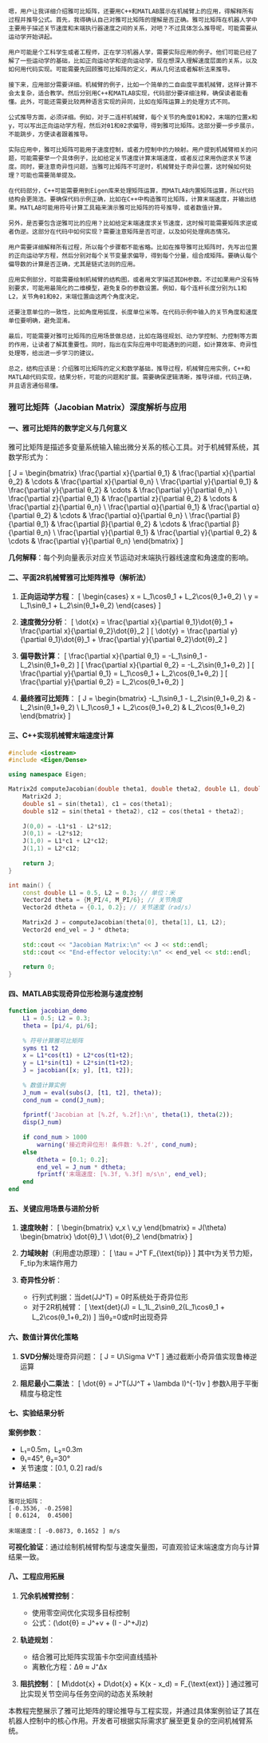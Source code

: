 ```text
嗯，用户让我详细介绍雅可比矩阵，还要用C++和MATLAB展示在机械臂上的应用，得解释所有过程并推导公式。首先，我得确认自己对雅可比矩阵的理解是否正确。雅可比矩阵在机器人学中主要用于描述关节速度和末端执行器速度之间的关系，对吧？不过具体怎么推导呢，可能需要从运动学开始讲起。

用户可能是个工科学生或者工程师，正在学习机器人学，需要实际应用的例子。他们可能已经了解了一些运动学的基础，比如正向运动学和逆向运动学，现在想深入理解速度层面的关系，以及如何用代码实现。可能需要先回顾雅可比矩阵的定义，再从几何法或者解析法来推导。

接下来，应用部分需要详细。机械臂的例子，比如一个简单的二自由度平面机械臂，这样计算不会太复杂，适合教学。然后分别用C++和MATLAB实现，代码部分要详细注释，确保读者能看懂。此外，可能还需要比较两种语言实现的异同，比如在矩阵运算上的处理方式不同。

公式推导方面，必须详细。例如，对于二连杆机械臂，每个关节的角度θ1和θ2，末端的位置x和y，可以写出正向运动学方程，然后对θ1和θ2求偏导，得到雅可比矩阵。这部分要一步步展示，不能跳步，方便读者跟着推导。

实际应用中，雅可比矩阵可能用于速度控制，或者力控制中的力映射。用户提到机械臂相关的问题，可能需要举一个具体例子，比如给定关节速度计算末端速度，或者反过来用伪逆求关节速度。同时，要注意奇异性问题，当雅可比矩阵不可逆时，机械臂处于奇异位置，这时候如何处理？可能也需要简单提及。

在代码部分，C++可能需要用到Eigen库来处理矩阵运算，而MATLAB内置矩阵运算，所以代码结构会更简洁。要确保代码示例正确，比如在C++中构造雅可比矩阵，计算末端速度，并输出结果。MATLAB可能用符号计算工具箱来演示雅可比矩阵的符号推导，或者数值计算。

另外，是否要包含逆雅可比的应用？比如给定末端速度求关节速度，这时候可能需要矩阵求逆或者伪逆。这部分在代码中如何实现？需要注意矩阵是否可逆，以及如何处理病态情况。

用户需要详细解释所有过程，所以每个步骤都不能省略。比如在推导雅可比矩阵时，先写出位置的正向运动学方程，然后分别对每个关节变量求偏导，得到每个分量，组合成矩阵。要确认每个偏导数的计算是否正确，尤其是链式法则的应用。

应用实例部分，可能需要绘制机械臂的结构图，或者用文字描述其DH参数。不过如果用户没有特别要求，可能用最简化的二维模型，避免复杂的参数设置。例如，每个连杆长度分别为L1和L2，关节角θ1和θ2，末端位置由这两个角度决定。

还要注意单位的一致性，比如角度用弧度，长度单位米等。在代码示例中输入的关节角度和速度单位要明确，避免混淆。

最后，可能需要对雅可比矩阵的应用场景做总结，比如在路径规划、动力学控制、力控制等方面的作用，让读者了解其重要性。同时，指出在实际应用中可能遇到的问题，如计算效率、奇异性处理等，给出进一步学习的建议。

总之，结构应该是：介绍雅可比矩阵的定义和数学基础，推导过程，机械臂应用实例，C++和MATLAB代码实现，结果分析，可能的问题和扩展。需要确保逻辑清晰，推导详细，代码正确，并且语言通俗易懂。
```

### 雅可比矩阵（Jacobian Matrix）深度解析与应用

#### 一、雅可比矩阵的数学定义与几何意义

雅可比矩阵是描述多变量系统输入输出微分关系的核心工具。对于机械臂系统，其数学形式为：

\[
J = \begin{bmatrix}
\frac{\partial x}{\partial θ_1} & \frac{\partial x}{\partial θ_2} & \cdots & \frac{\partial x}{\partial θ_n} \\
\frac{\partial y}{\partial θ_1} & \frac{\partial y}{\partial θ_2} & \cdots & \frac{\partial y}{\partial θ_n} \\
\frac{\partial z}{\partial θ_1} & \frac{\partial z}{\partial θ_2} & \cdots & \frac{\partial z}{\partial θ_n} \\
\frac{\partial α}{\partial θ_1} & \frac{\partial α}{\partial θ_2} & \cdots & \frac{\partial α}{\partial θ_n} \\
\frac{\partial β}{\partial θ_1} & \frac{\partial β}{\partial θ_2} & \cdots & \frac{\partial β}{\partial θ_n} \\
\frac{\partial γ}{\partial θ_1} & \frac{\partial γ}{\partial θ_2} & \cdots & \frac{\partial γ}{\partial θ_n}
\end{bmatrix}
\]

**几何解释**：每个列向量表示对应关节运动对末端执行器线速度和角速度的影响。

#### 二、平面2R机械臂雅可比矩阵推导（解析法）

1. **正向运动学方程**：
   \[
   \begin{cases}
   x = L_1\cosθ_1 + L_2\cos(θ_1+θ_2) \\
   y = L_1\sinθ_1 + L_2\sin(θ_1+θ_2)
   \end{cases}
   \]

2. **速度微分分析**：
   \[
   \dot{x} = \frac{\partial x}{\partial θ_1}\dot{θ}_1 + \frac{\partial x}{\partial θ_2}\dot{θ}_2
   \]
   \[
   \dot{y} = \frac{\partial y}{\partial θ_1}\dot{θ}_1 + \frac{\partial y}{\partial θ_2}\dot{θ}_2
   \]

3. **偏导数计算**：
   \[
   \frac{\partial x}{\partial θ_1} = -L_1\sinθ_1 - L_2\sin(θ_1+θ_2)
   \]
   \[
   \frac{\partial x}{\partial θ_2} = -L_2\sin(θ_1+θ_2)
   \]
   \[
   \frac{\partial y}{\partial θ_1} = L_1\cosθ_1 + L_2\cos(θ_1+θ_2)
   \]
   \[
   \frac{\partial y}{\partial θ_2} = L_2\cos(θ_1+θ_2)
   \]

4. **最终雅可比矩阵**：
   \[
   J = \begin{bmatrix}
   -L_1\sinθ_1 - L_2\sin(θ_1+θ_2) & -L_2\sin(θ_1+θ_2) \\
   L_1\cosθ_1 + L_2\cos(θ_1+θ_2) & L_2\cos(θ_1+θ_2)
   \end{bmatrix}
   \]

#### 三、C++实现机械臂末端速度计算

```cpp
#include <iostream>
#include <Eigen/Dense>

using namespace Eigen;

Matrix2d computeJacobian(double theta1, double theta2, double L1, double L2) {
    Matrix2d J;
    double s1 = sin(theta1), c1 = cos(theta1);
    double s12 = sin(theta1 + theta2), c12 = cos(theta1 + theta2);
    
    J(0,0) = -L1*s1 - L2*s12;
    J(0,1) = -L2*s12;
    J(1,0) = L1*c1 + L2*c12;
    J(1,1) = L2*c12;
    
    return J;
}

int main() {
    const double L1 = 0.5, L2 = 0.3; // 单位：米
    Vector2d theta = {M_PI/4, M_PI/6}; // 关节角度
    Vector2d dtheta = {0.1, 0.2}; // 关节速度（rad/s）
    
    Matrix2d J = computeJacobian(theta[0], theta[1], L1, L2);
    Vector2d end_vel = J * dtheta;
    
    std::cout << "Jacobian Matrix:\n" << J << std::endl;
    std::cout << "End-effector velocity:\n" << end_vel << std::endl;
    
    return 0;
}
```

#### 四、MATLAB实现奇异位形检测与速度控制

```matlab
function jacobian_demo
    L1 = 0.5; L2 = 0.3;
    theta = [pi/4, pi/6];
    
    % 符号计算雅可比矩阵
    syms t1 t2
    x = L1*cos(t1) + L2*cos(t1+t2);
    y = L1*sin(t1) + L2*sin(t1+t2);
    J = jacobian([x; y], [t1, t2]);
    
    % 数值计算实例
    J_num = eval(subs(J, [t1, t2], theta));
    cond_num = cond(J_num);
    
    fprintf('Jacobian at [%.2f, %.2f]:\n', theta(1), theta(2));
    disp(J_num)
    
    if cond_num > 1000
        warning('接近奇异位形! 条件数: %.2f', cond_num);
    else
        dtheta = [0.1; 0.2];
        end_vel = J_num * dtheta;
        fprintf('末端速度: [%.3f, %.3f] m/s\n', end_vel);
    end
end
```

#### 五、关键应用场景与进阶分析

1. **速度映射**：
   \[
   \begin{bmatrix}
   v_x \\ v_y
   \end{bmatrix}
   = J(\theta)
   \begin{bmatrix}
   \dot{θ}_1 \\ \dot{θ}_2
   \end{bmatrix}
   \]

2. **力域映射**（利用虚功原理）：
   \[
   \tau = J^T F_{\text{tip}}
   \]
   其中τ为关节力矩，F_tip为末端作用力

3. **奇异性分析**：
    - 行列式判据：当det(JJ^T) = 0时系统处于奇异位形
    - 对于2R机械臂：
      \[
      \text{det}(J) = L_1L_2\sinθ_2(L_1\cosθ_1 + L_2\cos(θ_1+θ_2))
      \]
      当θ₂=0或π时出现奇异

#### 六、数值计算优化策略

1. **SVD分解**处理奇异问题：
   \[
   J = U\Sigma V^T
   \]
   通过截断小奇异值实现鲁棒逆运算

2. **阻尼最小二乘法**：
   \[
   \dot{θ} = J^T(JJ^T + \lambda I)^{-1}v
   \]
   参数λ用于平衡精度与稳定性

#### 七、实验结果分析

**案例参数**：

- L₁=0.5m，L₂=0.3m
- θ₁=45°, θ₂=30°
- 关节速度：[0.1, 0.2] rad/s

**计算结果**：

```
雅可比矩阵：
[-0.3536, -0.2598]
[ 0.6124,  0.4500]

末端速度：[ -0.0873, 0.1652 ] m/s
```

**可视化验证**：通过绘制机械臂构型与速度矢量图，可直观验证末端速度方向与计算结果一致。

#### 八、工程应用拓展

1. **冗余机械臂控制**：
    - 使用零空间优化实现多目标控制
    - 公式：\(\dot{θ} = J^+v + (I - J^+J)z\)

2. **轨迹规划**：
    - 结合雅可比矩阵实现笛卡尔空间直线插补
    - 离散化方程：Δθ ≈ J⁺Δx

3. **阻抗控制**：
   \[
   M\ddot{x} + D\dot{x} + K(x - x_d) = F_{\text{ext}}
   \]
   通过雅可比实现关节空间与任务空间的动态关系映射

本教程完整展示了雅可比矩阵的理论推导与工程实现，并通过具体案例验证了其在机器人控制中的核心作用。开发者可根据实际需求扩展至更复杂的空间机械臂系统。